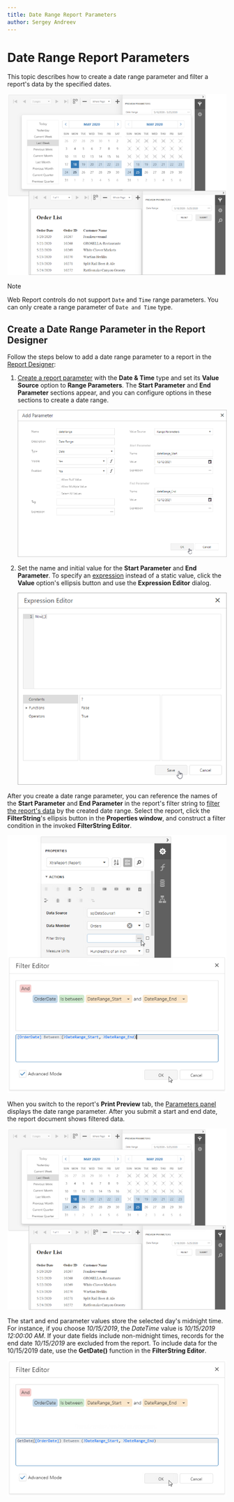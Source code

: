 ```yaml
---
title: Date Range Report Parameters
author: Sergey Andreev
---
```


# Date Range Report Parameters

This topic describes how to create a date range parameter and filter a report's data by the specified dates.

![A date range parameter's editor in Preview](../../../images/eurd-web-date-ranges-parameters-panel.png)

> [!Note]
> Web Report controls do not support `Date` and `Time` range parameters. You can only create a range parameter of `Date and Time` type.

## Create a Date Range Parameter in the Report Designer

Follow the steps below to add a date range parameter to a report in the [Report Designer](../first-look-at-the-report-designer.md):

1. [Create a report parameter](create-a-report-parameter.md) with the **Date & Time** type and set its **Value Source** option to **Range Parameters**. The **Start Parameter** and **End Parameter** sections appear, and you can configure options in these sections to create a date range.

    ![add-parameter-dialog](../../../images/use-date-ranges-design-add-param-dialog.png)

2. Set the name and initial value for the **Start Parameter** and **End Parameter**. To specify an [expression](../use-expressions.md) instead of a static value, click the **Value** option's ellipsis button and use the **Expression Editor** dialog.

    ![value-expression](../../../images/use-date-ranges-design-value-expression.png)

After you create a date range parameter, you can reference the names of the **Start Parameter** and **End Parameter** in the report's filter string to [filter the report's data](../shape-report-data/filter-data/filter-data-at-the-report-level.md) by the created date range. Select the report, click the **FilterString**'s ellipsis button in the **Properties window**, and construct a filter condition in the invoked **FilterString Editor**.

![filterstring](../../../images/eurd-web-date-ranges-filterstring.png)

When you switch to the report's **Print Preview** tab, the [Parameters panel](parameters-panel.md) displays the date range parameter. After you submit a start and end date, the report document shows filtered data.

![A date range parameter's editor in Preview](../../../images/eurd-web-date-ranges-parameters-panel.png)

The start and end parameter values store the selected day's midnight time. For instance, if you choose _10/15/2019_, the *DateTime* value is _10/15/2019 12:00:00 AM_. If your date fields include non-midnight times, records for the end date _10/15/2019_ are excluded from the report. To include data for the 10/15/2019 date, use the **GetDate()** function in the **FilterString Editor**.  

![Filter String - GetDate](../../../images/eurd-web-date-ranges-filterstring-getdate.png)